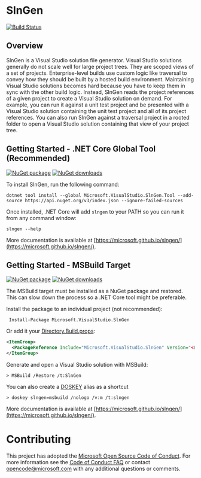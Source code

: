 # SlnGen

[![Build Status](https://devdiv.visualstudio.com/DevDiv/_apis/build/status/1ES/microsoft.slngen%20Official?branchName=master)](https://devdiv.visualstudio.com/DevDiv/_build/latest?definitionId=12516&branchName=master)

## Overview
SlnGen is a Visual Studio solution file generator.  Visual Studio solutions generally do not scale well for large project trees.  They are scoped views of a set of projects.  Enterprise-level builds use custom logic like traversal to convey how they should be built by a hosted build environment.  Maintaining Visual Studio solutions becomes hard because you have to keep them in sync with the other build logic.  Instead, SlnGen reads the project references of a given project to create a Visual Studio solution on demand.  For example, you can run it against a unit test project and be presented with a Visual Studio solution containing the unit test project and all of its project references.  You can also run SlnGen against a traversal project in a rooted folder to open a Visual Studio solution containing that view of your project tree.

## Getting Started - .NET Core Global Tool (Recommended)
[![NuGet package](https://img.shields.io/nuget/v/Microsoft.VisualStudio.SlnGen.Tool.svg)](https://nuget.org/packages/Microsoft.VisualStudio.SlnGen.Tool)
[![NuGet downloads](https://img.shields.io/nuget/dt/Microsoft.VisualStudio.SlnGen.Tool.svg)](https://nuget.org/packages/Microsoft.VisualStudio.SlnGen.Tool)


To install SlnGen, run the following command:

```
dotnet tool install --global Microsoft.VisualStudio.SlnGen.Tool --add-source https://api.nuget.org/v3/index.json --ignore-failed-sources
```

Once installed, .NET Core will add `slngen` to your PATH so you can run it from any command window:

```
slngen --help
```

More documentation is available at [https://microsoft.github.io/slngen/](https://microsoft.github.io/slngen/).

## Getting Started - MSBuild Target
[![NuGet package](https://img.shields.io/nuget/v/Microsoft.VisualStudio.SlnGen.svg)](https://nuget.org/packages/Microsoft.VisualStudio.SlnGen)
[![NuGet downloads](https://img.shields.io/nuget/dt/Microsoft.VisualStudio.SlnGen.svg)](https://nuget.org/packages/Microsoft.VisualStudio.SlnGen)

The MSBuild target must be installed as a NuGet package and restored.  This can slow down the process so a .NET Core tool might be preferable.

Install the package to an individual project (not recommended):

```
 Install-Package Microsoft.VisualStudio.SlnGen
```

Or add it your [Directory.Build.props](https://docs.microsoft.com/en-us/visualstudio/msbuild/customize-your-build#directorybuildprops-example):

```xml
<ItemGroup>
  <PackageReference Include="Microsoft.VisualStudio.SlnGen" Version="<Latest Version>" />
</ItemGroup>
```

Generate and open a Visual Studio solution with MSBuild:

```
> MSBuild /Restore /t:SlnGen
```

You can also create a [DOSKEY](https://en.wikipedia.org/wiki/DOSKEY) alias as a shortcut

```
> doskey slngen=msbuild /nologo /v:m /t:slngen
```

More documentation is available at [https://microsoft.github.io/slngen/](https://microsoft.github.io/slngen/).

# Contributing

This project has adopted the [Microsoft Open Source Code of Conduct](https://opensource.microsoft.com/codeofconduct/). For more information see the [Code of Conduct FAQ](https://opensource.microsoft.com/codeofconduct/faq/) or contact [opencode@microsoft.com](mailto:opencode@microsoft.com) with any additional questions or comments.
